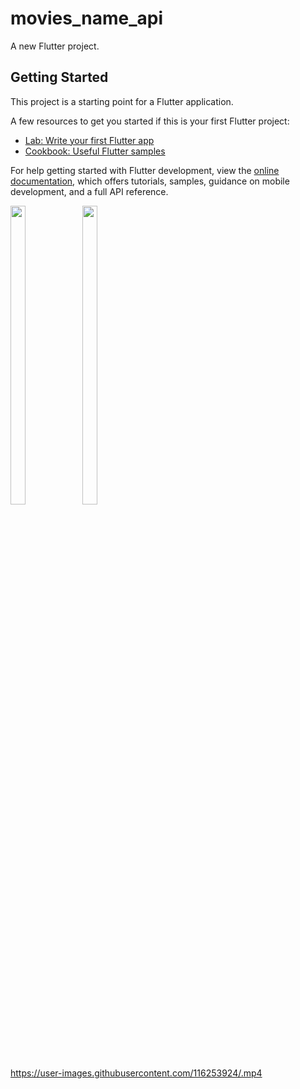 # movies_name_api

A new Flutter project.

## Getting Started

This project is a starting point for a Flutter application.

A few resources to get you started if this is your first Flutter project:

- [Lab: Write your first Flutter app](https://docs.flutter.dev/get-started/codelab)
- [Cookbook: Useful Flutter samples](https://docs.flutter.dev/cookbook)

For help getting started with Flutter development, view the
[online documentation](https://docs.flutter.dev/), which offers tutorials,
samples, guidance on mobile development, and a full API reference.


<p float="center">
  
  <img src="https://user-images.githubusercontent.com/116253924/233409805-24113355-6fbf-42e8-947e-97e526694f15.png" width=22% height=35%>

  
  <img src="https://user-images.githubusercontent.com/116253924/233409821-72c6ae06-07e4-42f2-8ff3-934b065a9765.png" width=22% height=35%>


  
  </p>
  

https://user-images.githubusercontent.com/116253924/.mp4


  
